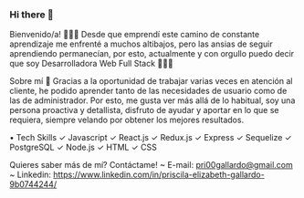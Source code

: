 ### Hi there 👋

<!--
**Eli-zabethh00/Eli-zabethh00** is a ✨ _special_ ✨ repository because its `README.md` (this file) appears on your GitHub profile.

Here are some ideas to get you started:

- 🔭 I’m currently working on ...
- 🌱 I’m currently learning ...
- 👯 I’m looking to collaborate on ...
- 🤔 I’m looking for help with ...
- 💬 Ask me about ...
- 📫 How to reach me: ...
- 😄 Pronouns: ...
- ⚡ Fun fact: ...
-->
Bienvenido/a! 🙋🏻‍♀️ 
Desde que emprendí este camino de constante aprendizaje me enfrenté a muchos altibajos, pero las ansias de seguir aprendiendo permanecían, por esto, actualmente y con orgullo puedo decir que soy Desarrolladora Web Full Stack 👩🏻‍💻

Sobre mí 🤔
Gracias a la oportunidad de trabajar varias veces en atención al cliente, he podido aprender tanto de las necesidades de usuario como de las de administrador. Por esto, me gusta ver más allá de lo habitual, soy una persona proactiva y detallista, disfruto de ayudar y aportar en lo que se requiera, siempre velando por obtener los mejores resultados. 

• Tech Skills 
✓ Javascript
✓ React.js
✓ Redux.js
✓ Express
✓ Sequelize
✓ PostgreSQL
✓ Node.js
✓ HTML
✓ CSS

Quieres saber más de mí? Contáctame!
~ E-mail: pri00gallardo@gmail.com
~ Linkedin: https://www.linkedin.com/in/priscila-elizabeth-gallardo-9b0744244/
